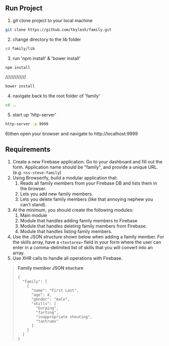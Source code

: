 
## Run Project
1) git clone project to your local machine
```bash
git clone https://github.com/tkylesh/family.git
```
2) change directory to the lib folder
```bash
cd family/lib
```
3) run 'npm install' & 'bower install'
```bash
npm install
```
/////////////
```bash
bower install
```
4) navigate back to the root folder of 'family'
```bash
cd ..
```
5) start up 'http-server'
```bash
http-server -p 9999
```

6)then open your browser and navigate to http://localhost:9999 


## Requirements

1. Create a new Firebase application. Go to your dashboard and fill out the form. Application name should be "family", and provide a unique URL. (e.g. `nss-steve-family`)
1. Using Browserify, build a modular application that:
    1. Reads all family members from your Firebase DB and lists them in the browser.
    1. Lets you add new family members.
    1. Lets you delete family members (like that annoying nephew you can't stand).
1. At the minimum, you should create the following modules:
    1. Main module
    1. Module that handles adding family members to Firebase
    1. Module that handles deleting family members from Firebase.
    1. Module that handles listing family members.
1. Use the JSON structure shown below when adding a family member.  For the skills array, have a `<textarea>` field in your form where the user can enter in a comma-delimited list of skills that you will convert into an array.
1. Use XHR calls to handle all operations with Firebase.

> **Family member JSON stucture**
>
> ```
> {
>   "family": [
>     {
>       "name": "First Last",
>       "age": 4,
>       "gender": "male",
>       "skills": [
>         "burping",
>         "farting",
>         "inappropriate shouting",
>         "tantrums"
>       ]
>     }
>   ]
> }
> ```
> 
